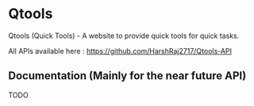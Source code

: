 # Qtools
Qtools (Quick Tools) - A website to provide quick tools for quick tasks.

All APIs available here : https://github.com/HarshRaj2717/Qtools-API

## Documentation (Mainly for the near future API)
TODO
